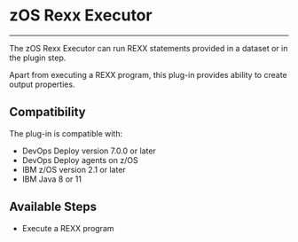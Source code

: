# zOS Rexx Executor

---

The zOS Rexx Executor can run REXX statements provided in a dataset or in the plugin step.

Apart from executing a REXX program, this plug-in provides ability to create output properties.

## Compatibility

The plug-in is compatible with:

* DevOps Deploy version 7.0.0 or later
* DevOps Deploy agents on z/OS
* IBM z/OS version 2.1 or later
* IBM Java 8 or 11

## Available Steps

* Execute a REXX program